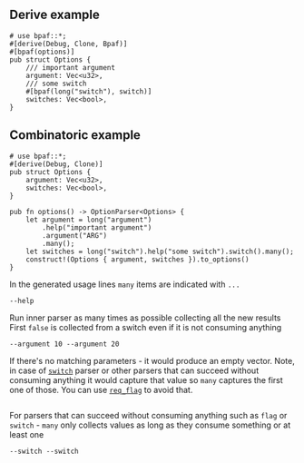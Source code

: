 ## Derive example

```rust,id:1
# use bpaf::*;
#[derive(Debug, Clone, Bpaf)]
#[bpaf(options)]
pub struct Options {
    /// important argument
    argument: Vec<u32>,
    /// some switch
    #[bpaf(long("switch"), switch)]
    switches: Vec<bool>,
}
```

## Combinatoric example

```rust,id:2
# use bpaf::*;
#[derive(Debug, Clone)]
pub struct Options {
    argument: Vec<u32>,
    switches: Vec<bool>,
}

pub fn options() -> OptionParser<Options> {
    let argument = long("argument")
        .help("important argument")
        .argument("ARG")
        .many();
    let switches = long("switch").help("some switch").switch().many();
    construct!(Options { argument, switches }).to_options()
}
```

In the generated usage lines `many` items are indicated with `...`

```run,id:1,id:2
--help
```

Run inner parser as many times as possible collecting all the new results
First `false` is collected from a switch even if it is not consuming anything

```run,id:1,id:2
--argument 10 --argument 20
```

If there's no matching parameters - it would produce an empty vector. Note, in case of
[`switch`](SimpleParser::switch) parser or other parsers that can succeed without consuming anything
it would capture that value so `many` captures the first one of those.
You can use [`req_flag`](SimpleParser::req_flag) to avoid that.

```run,id:1,id:2

```

For parsers that can succeed without consuming anything such as `flag` or `switch` - `many`
only collects values as long as they consume something or at least one

```run,id:1,id:2
--switch --switch
```
